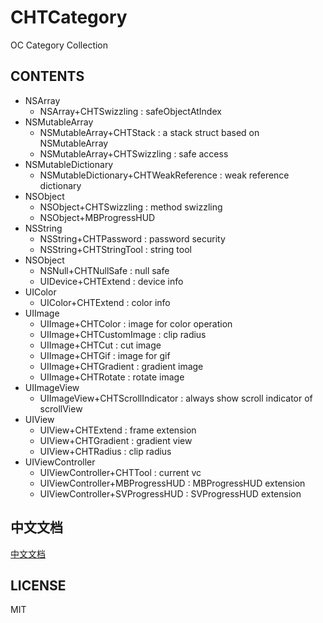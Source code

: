 # CHTCategory
OC Category Collection

## CONTENTS
<ul>
	<li>NSArray
		<ul>
			<li>NSArray+CHTSwizzling : safeObjectAtIndex </li>
		</ul>
	</li>
	<li>NSMutableArray
		<ul>
			<li>NSMutableArray+CHTStack : a stack struct based on NSMutableArray </li>
			<li>NSMutableArray+CHTSwizzling : safe access </li>
		</ul>
	</li>
	<li>NSMutableDictionary
		<ul>
			<li>NSMutableDictionary+CHTWeakReference : weak reference dictionary </li>
		</ul>
	</li>
	<li>NSObject
		<ul>
			<li>NSObject+CHTSwizzling : method swizzling </li>
			<li>NSObject+MBProgressHUD
			</li>
		</ul>
	</li>
	<li>NSString
		<ul>
			<li>NSString+CHTPassword : password security </li>
			<li>NSString+CHTStringTool : string tool </li>
		</ul>
	</li>
	<li>NSObject
		<ul>
			<li>NSNull+CHTNullSafe : null safe </li>
			<li>UIDevice+CHTExtend : device info </li>
		</ul>
	</li>
	<li>UIColor
		<ul>
			<li>UIColor+CHTExtend : color info </li>
		</ul>
	</li>
	<li>UIImage
		<ul>
			<li>UIImage+CHTColor : image for color operation </li>
			<li>UIImage+CHTCustomImage : clip radius </li>
			<li>UIImage+CHTCut : cut image </li>
			<li>UIImage+CHTGif : image for gif </li>
			<li>UIImage+CHTGradient : gradient image </li>
			<li>UIImage+CHTRotate : rotate image </li>
		</ul>
	</li>
	<li>UIImageView
		<ul>
			<li>UIImageView+CHTScrollIndicator : always show scroll indicator  of scrollView</li>
		</ul>
	</li>
	<li>UIView
		<ul>
			<li>UIView+CHTExtend : frame extension</li>
			<li>UIView+CHTGradient : gradient view</li>
			<li>UIView+CHTRadius : clip radius</li>
		</ul>
	</li>
	<li>UIViewController
		<ul>
			<li>UIViewController+CHTTool : current vc</li>
			<li>UIViewController+MBProgressHUD : MBProgressHUD extension</li>
			<li>UIViewController+SVProgressHUD : SVProgressHUD extension</li>
		</ul>
	</li>
</ul>

## 中文文档

[中文文档](	./中文说明.md)

## LICENSE
MIT